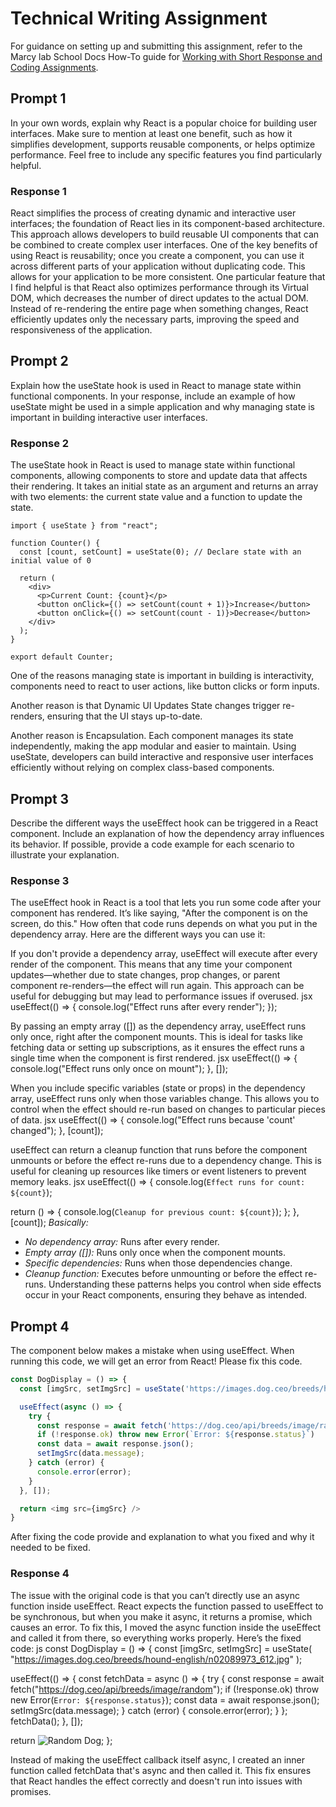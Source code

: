 # Technical Writing Assignment

For guidance on setting up and submitting this assignment, refer to the Marcy lab School Docs How-To guide for [Working with Short Response and Coding Assignments](https://marcylabschool.gitbook.io/marcy-lab-school-docs/fullstack-curriculum/how-tos/working-with-assignments#how-to-work-on-assignments).

## Prompt 1

In your own words, explain why React is a popular choice for building user interfaces. Make sure to mention at least one benefit, such as how it simplifies development, supports reusable components, or helps optimize performance. Feel free to include any specific features you find particularly helpful.

### Response 1

React simplifies the process of creating dynamic and interactive user interfaces; the foundation of React lies in its component-based architecture. This approach allows developers to build reusable UI components that can be combined to create complex user interfaces. One of the key benefits of using React is reusability; once you create a component, you can use it across different parts of your application without duplicating code. This allows for your application to be more consistent. One particular feature that I find helpful is that React also optimizes performance through its Virtual DOM, which decreases the number of direct updates to the actual DOM. Instead of re-rendering the entire page when something changes, React efficiently updates only the necessary parts, improving the speed and responsiveness of the application. 

## Prompt 2

Explain how the useState hook is used in React to manage state within functional components. In your response, include an example of how useState might be used in a simple application and why managing state is important in building interactive user interfaces.

### Response 2

The useState hook in React is used to manage state within functional components, allowing components to store and update data that affects their rendering. It takes an initial state as an argument and returns an array with two elements: the current state value and a function to update the state. 
```
import { useState } from "react";

function Counter() {
  const [count, setCount] = useState(0); // Declare state with an initial value of 0

  return (
    <div>
      <p>Current Count: {count}</p>
      <button onClick={() => setCount(count + 1)}>Increase</button>
      <button onClick={() => setCount(count - 1)}>Decrease</button>
    </div>
  );
}

export default Counter;
```
One of the reasons managing state is important in building is interactivity, components need to react to user actions, like button clicks or form inputs.

Another reason is that Dynamic UI Updates State changes trigger re-renders, ensuring that the UI stays up-to-date.

Another reason is Encapsulation. Each component manages its state independently, making the app modular and easier to maintain.
Using useState, developers can build interactive and responsive user interfaces efficiently without relying on complex class-based components.

## Prompt 3

Describe the different ways the useEffect hook can be triggered in a React component. Include an explanation of how the dependency array influences its behavior. If possible, provide a code example for each scenario to illustrate your explanation.

### Response 3

The useEffect hook in React is a tool that lets you run some code after your component has rendered. It’s like saying, "After the component is on the screen, do this." How often that code runs depends on what you put in the dependency array. Here are the different ways you can use it:

If you don't provide a dependency array, useEffect will execute after every render of the component. This means that any time your component updates—whether due to state changes, prop changes, or parent component re-renders—the effect will run again. This approach can be useful for debugging but may lead to performance issues if overused.
jsx
useEffect(() => {
  console.log("Effect runs after every render");
});

By passing an empty array ([]) as the dependency array, useEffect runs only once, right after the component mounts. This is ideal for tasks like fetching data or setting up subscriptions, as it ensures the effect runs a single time when the component is first rendered.
jsx
useEffect(() => {
  console.log("Effect runs only once on mount");
}, []);

When you include specific variables (state or props) in the dependency array, useEffect runs only when those variables change. This allows you to control when the effect should re-run based on changes to particular pieces of data.
jsx
useEffect(() => {
  console.log("Effect runs because 'count' changed");
}, [count]);

useEffect can return a cleanup function that runs before the component unmounts or before the effect re-runs due to a dependency change. This is useful for cleaning up resources like timers or event listeners to prevent memory leaks.
jsx
useEffect(() => {
  console.log(`Effect runs for count: ${count}`);

  return () => {
    console.log(`Cleanup for previous count: ${count}`);
  };
}, [count]);
*Basically:*
- *No dependency array:* Runs after every render.
- *Empty array ([]):* Runs only once when the component mounts.
- *Specific dependencies:* Runs when those dependencies change.
- *Cleanup function:* Executes before unmounting or before the effect re-runs.
Understanding these patterns helps you control when side effects occur in your React components, ensuring they behave as intended.

## Prompt 4

The component below makes a mistake when using useEffect. When running this code, we will get an error from React! Please fix this code.

```js
const DogDisplay = () => {
  const [imgSrc, setImgSrc] = useState('https://images.dog.ceo/breeds/hound-english/n02089973_612.jpg');

  useEffect(async () => {
    try {
      const response = await fetch('https://dog.ceo/api/breeds/image/random');
      if (!response.ok) throw new Error(`Error: ${response.status}`)
      const data = await response.json();
      setImgSrc(data.message);
    } catch (error) {
      console.error(error);
    }
  }, []);

  return <img src={imgSrc} />
}
```

After fixing the code provide and explanation to what you fixed and why it needed to be fixed.

### Response 4

The issue with the original code is that you can’t directly use an async function inside useEffect. React expects the function passed to useEffect to be synchronous, but when you make it async, it returns a promise, which causes an error.
To fix this, I moved the async function inside the useEffect and called it from there, so everything works properly.
Here’s the fixed code:
js
const DogDisplay = () => {
  const [imgSrc, setImgSrc] = useState(
    "https://images.dog.ceo/breeds/hound-english/n02089973_612.jpg"
  );

  useEffect(() => {
    const fetchData = async () => {
      try {
        const response = await fetch("https://dog.ceo/api/breeds/image/random");
        if (!response.ok) throw new Error(`Error: ${response.status}`);
        const data = await response.json();
        setImgSrc(data.message);
      } catch (error) {
        console.error(error);
      }
    };
    fetchData();
  }, []);

  return <img src={imgSrc} alt="Random Dog" />;
};

Instead of making the useEffect callback itself async, I created an inner function called fetchData that's async and then called it. This fix ensures that React handles the effect correctly and doesn't run into issues with promises.
